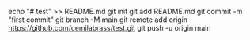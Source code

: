 echo "# test" >> README.md
git init
git add README.md
git commit -m "first commit"
git branch -M main
git remote add origin https://github.com/cemilabrass/test.git
git push -u origin main
